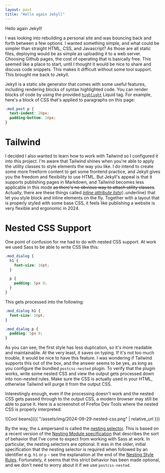 ```yaml
---
layout: post
title: "Hello again Jekyll"
---
```


Hello again Jekyll!

I was looking into rebuilding a personal site and was bouncing back and forth between a few options.
I wanted something simple, and what could be simpler than straight HTML, CSS, and Javascript?
As those are all static files, deploying would be as simple as uploading it to a web server.
Choosing Github pages, the cost of operating that is basically free.
This seemed like a place to start, until I thought it would be nice to share and discuss code snippets.
This makes it difficult without some tool support.
This brought me back to Jekyll.

Jekyll is a static site generator that comes with some useful features, including rendering blocks of syntax highlighted code.
You can render blocks of code by using the provided [`highlight`](https://jekyllrb.com/docs/liquid/tags/#code-snippet-highlighting) Liquid tag.
For example, here's a block of CSS that's applied to paragraphs on this page:

```css
.mod_post p {
  text-indent: 20px;
  padding-bottom: 10px;
} 
```

# Tailwind

I decided I also wanted to learn how to work with Tailwind so I configured it into this project.
I'm aware that Tailwind shines when you're able to apply the utility classes to style elements the way you like.
I do intend to create some more freeform content to get some frontend practice, and Jekyll gives you the freedom and flexibility to use HTML.
But Jekyll's appeal is that it supports publishing pages in Markdown, and Tailwind becomes less applicable in this mode ~~as there's no obvious way to attach utility classes~~.
Actually, there are these things called [_inline attribute lists_](https://kramdown.gettalong.org/syntax.html#block-ials){:.underline} that let you style block and inline elements on the fly.
Together with a layout that is properly styled with some base CSS, it feels like publishing a website is very flexible and ergonomic in 2024.

# Nested CSS Support

One point of confusion for me had to do with nested CSS support.
At work we used Sass to be able to write CSS like this:

```css
.mod_dialog {
  h1 {
    font-size: 16pt;
  }

  p {
    padding: 5px 0;
  }
}
```

This gets processed into the following:

```css
.mod_dialog h1 {
  font-size: 16pt;
}

.mod_dialog p {
  padding: 5px 0;
}
```

As you can see, the first style has less duplication, so it's more readable and maintainable.
At the very least, it saves on typing.
If it's not too much trouble, it would be nice to have this feature.
I was wondering if Tailwind supports this out of the box, and the answer seems to be yes, as long as you configure the bundled `postcss-nested` plugin.
To verify that the plugin works, write some nested CSS and view the output gets processed down into non-nested rules.
Make sure the CSS is actually used in your HTML, otherwise Tailwind will purge it from the output CSS.

Interestingly enough, even if the processing doesn't work and the nested CSS gets passed through to the output CSS, a modern browser may still be able to parse it.
Here is a screenshot of Firefox Dev Tools where the nested CSS is properly interpreted:

![Cool beans]({{ "/assets/img/2024-09-29-nested-css.png" | relative_url }})

By the way, the `&` ampersand is called the [nesting selector](https://developer.mozilla.org/en-US/docs/Web/CSS/Nesting_selector#browser_compatibility).
This is based on a recent version of the [Nesting Module specification](https://drafts.csswg.org/css-nesting/#nest-selector) that describes the sort of behavior that I've come to expect from working with Sass at work.
In particular, the nesting selectors are optional.
It was in the older, initial specification that the nesting selector is required when followed by an identifier e.g. `h1` or `p` - see the explanation at the end of the [Nesting Style Rules](https://www.w3.org/TR/css-nesting-1/#nesting).
Fortunately, it seems that this strict behavior has been made optional, and we don't need to worry about it if we use `postcss-nested`.
